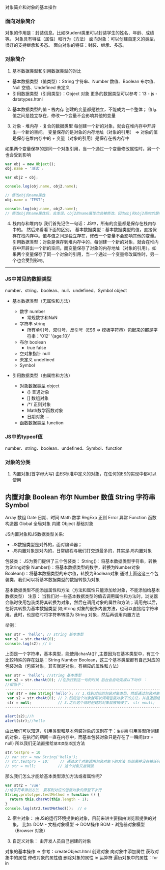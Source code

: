 对象简介和对象的基本操作

### 面向对象简介
对象的作用是：封装信息。比如Student类里可以封装学生的姓名、年龄、成绩等。
对象具有特征（属性）和行为（方法）
面向对象：可以创建自定义的类型，很好的支持继承和多态。
面向对象的特征：封装、继承、多态。

### 对象简介
1. 基本数据类型和引用数据类型的对比
- 基本数据类型（值类型）：String 字符串、Number 数值、Boolean 布尔值、Null 空值、Undefined 未定义
- 引用数据类型（引用类型）：Object 对象
更多的数据类型可以参考：13 - js - datatypes.html

2. 基本数据类型的值 - 栈内存
创建的变量都是独立，不能成为一个整体；
值与值之间是独立存在，修改一个变量不会影响其他的变量

3. 对象 - 堆内存 - 复合的数据类型
每创建一个新的对象，就会在堆内存中开辟出一个新的空间。
变量保存的是对象的内存地址（对象的引用）
=> 对象的值是保存在堆内存中的 + 变量（对象的引用）是保存在栈内存中

如果两个变量保存的是同一个对象引用，当一个通过一个变量修改属性时，另一个也会受到影响 
```js
var obj = new Object();
obj.name = '测试';

var obj2 = obj;

console.log(obj.name, obj2.name);

// 修改obj的name属性
obj.name = 'TEST';

console.log(obj.name, obj2.name);
// 修改obj的name属性后，会发现，obj2的name属性也会被修改。因为obj和obj2指向的是堆内存中的同一个地址
```

4. 栈内存和堆内存
我们首先记住一句话：JS中，所有的变量都是保存在栈内存中的。
然后来看看下面的区别。
基本数据类型：基本数据类型的值，直接保存在栈内存中。值与值之间是独立存在，修改一个变量不会影响其他的变量。
引用数据类型：对象是保存到堆内存中的。每创建一个新的对象，就会在堆内存中开辟出一个新的空间，而变量保存了对象的内存地址（对象的引用）。如果两个变量保存了同一个对象的引用，当一个通过一个变量修改属性时，另一个也会受到影响。

-------------------------------------------------------------------------

### JS中常见的数据类型
number、string、boolean、null、undefined、Symbol object
- 基本数据类型（无属性和方法）
  + 数字 number
    + 常规数字和NaN
  + 字符串 string
    + 所有单引号、双引号、反引号（ES6 => 模板字符串）包起来的都是字符串：'012' '{age:10}'
  + 布尔 boolean
    + true false
  + 空对象指针 null
  + 未定义 undefined
  + Symbol

- 引用数据类型（由属性和方法）
  + 对象数据类型 object
    + {} 普通对象
    + [] 数组对象
    + /*/ 正则对象
    + Math数学函数对象
    + 日期对象
    ... 
  + 函数数据类型 function

### JS中的typeof值
number、string、boolean、undefined、Symbol、function

### 对象的分类
1. 内置对象(首字母大写)
由ES标准中定义的对象，在任何的ES的实现中都可以使用

内置对象
Boolean  布尔
Number   数值
String   字符串
Symbol
----------------
Array    数组
Date     日期、时间
Math     数学
RegExp   正则
Error    异常
Function 函数构造器
Global   全局对象 内建
Object   基础对象

JS内置对象和JS数据类型关系:
- JS数据类型是对外的，面对编译器；
- JS内置对象是对内的，日常编程与我们打交道最多的，其实是JS内置对象

包装类：
JS为我们提供了三个包装类：
  String()：将基本数据类型字符串，转换为String对象
  Number()：将基本数据类型的数字，转换为Number对象
  Boolean()：将基本数据类型的布尔值，转换为Boolean对象
通过上面这这三个包装类，我们可以将基本数据类型的数据转换为对象

基本数据类型不能添加属性和方法（方法和属性只能添加给对象，不能添加给基本数据类型）
注意：
当我们对一些基本数据类型的值去调用属性和方法时，浏览器会临时使用包装类将其转换为对象，然后在调用对象的属性和方法；调用完以后，在将其转换为基本数据类型
如;String 对象的很多内置方法，也可以直接给字符串用。此时，也是临时将字符串转换为 String 对象，然后再调用内置方法

举例：
```js
var str = 'hello'; // string 基本类型
var s2 = str.charAt(0);
console.log(s2); // h
```
上面是一个字符串，基本类型，能使用charAt()? ,主要因为在基本类型中，有三个比较特殊的存在就是：String Number Boolean，这三个基本类型都有自己对应的包装对象（包装对象，其实就是对象，有相应的属性和方法）
```js
var str = 'hello'; //string 基本类型
var s2 = str.charAt(0); //在执行到这一句的时候 后台会自动完成以下动作 ：
//相当于：
----------------------------------------------------------------------------
 var str = new String('hello'); // 1.找到对应的包装对象类型，然后通过包装对象创建出一个和基本类型值相同的对象
 var s2 = str.chaAt(0); // 2.然后这个对象就可以调用包装对象下的方法，并且返回结给s2.
 str = null;            // 3.之后这个临时创建的对象就被销毁了， str =null; 
----------------------------------------------------------------------------

alert(s2);//h 
alert(str);//hello   
```
由此我们可以知道，引用类型和基本包装对象的区别在于：`生存期`
引用类型所创建的对象，在执行的期间一直在内存中，而基本包装对象只是存在了一瞬间(str = null)
所以我们无法直接给`基本类型添`加方法
```js
str.testpro = 10
// var str = new String('hello');
// str.testpro = 10;     // 通过这个对象调用包装对象下的方法 但结果并没有被任何东西保存
// str = null;          // 这个对象又被销毁
```

那么我们怎么才能给基本类型添加方法或者属性呢?
```js
var str2 = 'vue'
//给字符串添加方法  要写到对应的包装对象的原型下才行
String.prototype.testMethod = function () {
  return this.charAt(this.length - 1);
}
console.log(str2.testMethod());  // e
```


2. 宿主对象：
由JS的运行环境提供的对象，目前来讲主要指由浏览器提供的对象。
比如:
DOM - 文档对象模型    => DOM操作
BOM - 浏览器对象模型（Browser 对象）

3. 自定义对象：
由开发人员自己创建的对象


对象的基本操作 => 参考：createObject.html
创建对象
向对象中添加属性
获取对象中的属性
修改对象的属性值
删除对象的属性
in 运算符
遍历对象中的属性：for in


